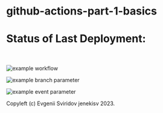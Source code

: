 # github-actions-part-1-basics

# Status of Last Deployment:<br><br>

![example workflow](https://github.com/jenekisv/github-actions-part-1-basics/workflows/My-GitHubActions-Basics/badge.svg)<br>

![example branch parameter](https://github.com/jenekisv/github-actions-part-1-basics/actions/workflows/my-basics.yml/badge.svg?branch=main)<br>

![example event parameter](https://github.com/jenekisv/github-actions-part-1-basics/actions/workflows/my-basics.yml/badge.svg?event=push)<br>

Copyleft (c) Evgenii Sviridov jenekisv 2023.

